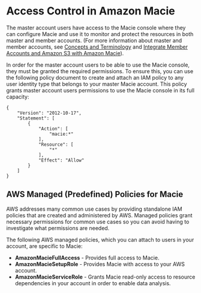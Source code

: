 # Access Control in Amazon Macie<a name="macie-access-control"></a>

The master account users have access to the Macie console where they can configure Macie and use it to monitor and protect the resources in both master and member accounts\. \(For more information about master and member accounts, see [Concepts and Terminology](macie-concepts.md) and [Integrate Member Accounts and Amazon S3 with Amazon Macie](macie-integration.md)\)\. 

In order for the master account users to be able to use the Macie console, they must be granted the required permissions\. To ensure this, you can use the following policy document to create and attach an IAM policy to any user identity type that belongs to your master Macie account\. This policy grants master account users permissions to use the Macie console in its full capacity:

```
{
    "Version": "2012-10-17",
    "Statement": [
        {
            "Action": [
                "macie:*"
            ],
            "Resource": [
                "*"
            ],
            "Effect": "Allow"
        }
    ]
}
```

## AWS Managed \(Predefined\) Policies for Macie<a name="managed-policies"></a>

AWS addresses many common use cases by providing standalone IAM policies that are created and administered by AWS\. Managed policies grant necessary permissions for common use cases so you can avoid having to investigate what permissions are needed\.

The following AWS managed policies, which you can attach to users in your account, are specific to Macie:
+ **AmazonMacieFullAccess** \- Provides full access to Macie\. 
+ **AmazonMacieSetupRole** \- Provides Macie with access to your AWS account\. 
+ **AmazonMacieServiceRole** \- Grants Macie read\-only access to resource dependencies in your account in order to enable data analysis\. 